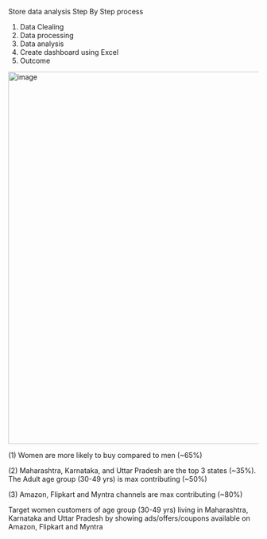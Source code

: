 Store data analysis 
Step By Step process
1) Data Clealing
2) Data processing
3) Data analysis
4) Create dashboard using Excel
5) Outcome 

<img width="749" alt="image" src="https://github.com/debashishdas40/Store-data-analysis-Dashboad-using-Excel/assets/30859632/bb9b1b60-a5b3-4514-a7bf-fdf416399998">

(1) Women are more likely to buy compared to men (~65%)

(2) Maharashtra, Karnataka, and Uttar Pradesh are the top 3 states (~35%). The Adult age group (30-49 yrs) is max contributing (~50%)

(3) Amazon, Flipkart and Myntra channels are max contributing (~80%)

Target women customers of age group (30-49 yrs) living in Maharashtra, Karnataka and Uttar Pradesh by showing ads/offers/coupons available on Amazon, Flipkart and Myntra 

